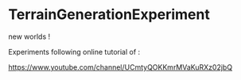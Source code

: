 # TerrainGenerationExperiment
new worlds !

Experiments following online tutorial of :

https://www.youtube.com/channel/UCmtyQOKKmrMVaKuRXz02jbQ
